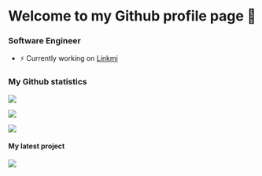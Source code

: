 <h1 align="center"> Welcome to my Github profile page 👋 </h1>

### Software Engineer

- ⚡ Currently working on [Linkmi](https://linksmi.com/register)

<!--
**selligtom/selligtom** is a ✨ _special_ ✨ repository because its `README.md` (this file) appears on your GitHub profile.

Here are some ideas to get you started:

- 🔭 I’m currently working on ...
- 🌱 I’m currently learning ...
- 👯 I’m looking to collaborate on ...
- 🤔 I’m looking for help with ...
- 💬 Ask me about ...
- 📫 How to reach me: ...
- 😄 Pronouns: ...
- ⚡ Fun fact: ...
-->

### My Github statistics
<img src="https://visitor-badge.glitch.me/badge?page_id=selligtom.visitor-badge"></img>


<img src="https://github-readme-stats.vercel.app/api?username=selligtom&show_icons=true"></img>

<img src="https://github-readme-stats.vercel.app/api/top-langs/?username=selligtom"></img>



#### My latest project
<img src="https://github-readme-stats.vercel.app/api/pin/?username=selligtom&repo=PhoneChecker"></img>


